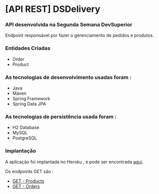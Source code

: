 # [API REST] DSDelivery 

### API desenvolvida na Segunda Semana DevSuperior

Endpoint responsável por fazer o gerenciamento de pedidos e produtos.

### Entidades Criadas
- Order
- Product

### As tecnologias de desenvolvimento usadas foram :
- Java
- Maven
- Spring Framework
- Spring Data JPA

### As tecnologias de persistência usada foram :
- H2 Database
- MySQL
- PostgreSQL

### Implantação
A aplicação foi implantada no Heroku , e pode ser encontrada [aqui](https://tomas-delivery.herokuapp.com/).

Os endpoints GET são : 

- [GET - Products](https://tomas-delivery.herokuapp.com/products)
- [GET - Orders](https://tomas-delivery.herokuapp.com/orders)
